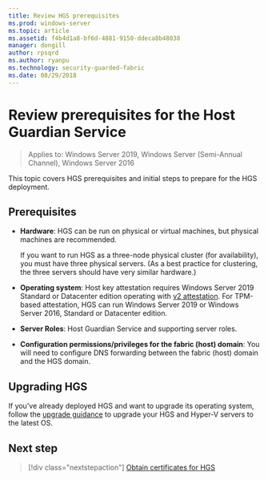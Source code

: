 ```yaml
---
title: Review HGS prerequisites
ms.prod: windows-server
ms.topic: article
ms.assetid: f4b4d1a8-bf6d-4881-9150-ddeca8b48038
manager: dongill
author: rpsqrd
ms.author: ryanpu
ms.technology: security-guarded-fabric
ms.date: 08/29/2018
---
```


# Review prerequisites for the Host Guardian Service

>Applies to: Windows Server 2019, Windows Server (Semi-Annual Channel), Windows Server 2016


This topic covers HGS prerequisites and initial steps to prepare for the HGS deployment.

## Prerequisites 

-   **Hardware**: HGS can be run on physical or virtual machines, but physical machines are recommended.

    If you want to run HGS as a three-node physical cluster (for availability), you must have three physical servers. (As a best practice for clustering, the three servers should have very similar hardware.)
  
-   **Operating system**: Host key attestation requires Windows Server 2019 Standard or Datacenter edition operating with [v2 attestation](guarded-fabric-tpm-trusted-attestation-capturing-hardware.md#versioned-attestation-policies). For TPM-based attestation, HGS can run Windows Server 2019 or Windows Server 2016, Standard or Datacenter edition.

-   **Server Roles**: Host Guardian Service and supporting server roles.

-   **Configuration permissions/privileges for the fabric (host) domain**: You will need to configure DNS forwarding between the fabric (host) domain and the HGS domain. 
    
## Upgrading HGS

If you've already deployed HGS and want to upgrade its operating system, follow the [upgrade guidance](guarded-fabric-upgrade-to-2019.md) to upgrade your HGS and Hyper-V servers to the latest OS.

## Next step

> [!div class="nextstepaction"]
> [Obtain certificates for HGS](guarded-fabric-obtain-certs.md)
